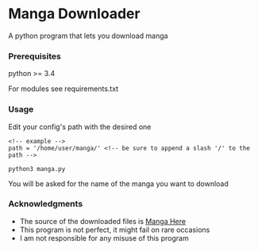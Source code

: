 # Manga Downloader

A python program that lets you download manga

### Prerequisites

python >= 3.4

For modules see requirements.txt

### Usage

Edit your config's path with the desired one

```
<!-- example -->
path = '/home/user/manga/' <!-- be sure to append a slash '/' to the path -->
```

```
python3 manga.py
```

You will be asked for the name of the manga you want to download

### Acknowledgments

* The source of the downloaded files is [Manga Here](http://mangahere.cc)
* This program is not perfect, it might fail on rare occasions
* I am not responsible for any misuse of this program